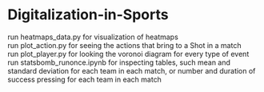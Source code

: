 # Digitalization-in-Sports

run heatmaps_data.py for visualization of heatmaps <br />
run plot_action.py for seeing the actions that bring to a Shot in a match<br />
run plot_player.py for looking the voronoi diagram for every type of event<br />
run statsbomb_runonce.ipynb for inspecting tables, such mean and standard deviation for each team in each match, or number and duration of success pressing for each team in each match
